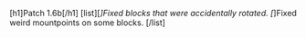[h1]Patch 1.6b[/h1]
[list][*]Fixed blocks that were accidentally rotated.
[*]Fixed weird mountpoints on some blocks.
[/list]